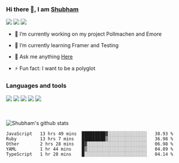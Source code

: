 ### Hi there 👋, I am <a href="https://shubhski.dev/" target="_blank">Shubham</a>

<a href="https://twitter.com/shubhski" target="_blank"><img src="https://img.icons8.com/color/48/000000/twitter.png"/></a>
<a href="https://www.linkedin.com/in/shubhski/" target="_blank"><img src="https://img.icons8.com/fluent/48/000000/linkedin.png"/></a>
<a href="mailto:shubham88ingh@gmail.com"><img src="https://img.icons8.com/ios/48/000000/important-mail.png"/></a>

- 🔭 I’m currently working on  my project Pollmachen and Emore
- 🌱 I’m currently learning Framer and Testing 

- 💬 Ask me anything [Here](https://github.com/shubhsk88/shubhsk88/issues)
- ⚡ Fun fact: I want to be a polyglot 

### Languages and tools


<div>
<img src="https://img.icons8.com/plasticine/48/000000/react.png"/>
<img src="https://img.icons8.com/color/48/000000/graphql.png"/>
<img src="https://img.icons8.com/color/48/000000/javascript.png"/>
<img src="https://img.icons8.com/color/48/000000/mongodb.png"/>
<img src="https://img.icons8.com/color/48/000000/nodejs.png"/>
</div>
<br/>
<br/>


![Shubham's github stats](https://github-readme-stats.vercel.app/api?username=shubhsk88&count_private=true&theme=theme=radical)

<!--START_SECTION:waka-->
```text
JavaScript   13 hrs 49 mins  █████████▓░░░░░░░░░░░░░░░   38.93 % 
Ruby         13 hrs 7 mins   █████████▒░░░░░░░░░░░░░░░   36.98 % 
Other        2 hrs 28 mins   █▓░░░░░░░░░░░░░░░░░░░░░░░   06.98 % 
YAML         1 hr 44 mins    █▒░░░░░░░░░░░░░░░░░░░░░░░   04.89 % 
TypeScript   1 hr 28 mins    █░░░░░░░░░░░░░░░░░░░░░░░░   04.14 % 
```
<!--END_SECTION:waka-->



